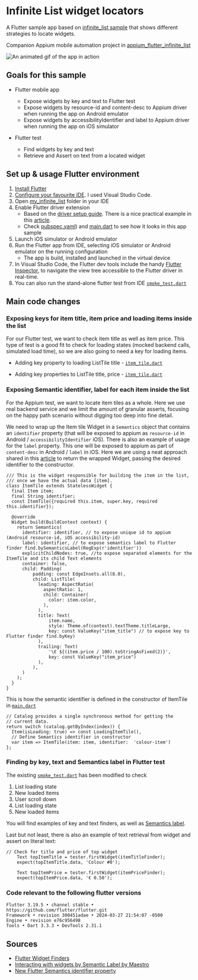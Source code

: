 # Infinite List widget locators

A Flutter sample app based on [infinite_list sample](https://github.com/flutter/samples/tree/main/infinite_list) that shows different strategies to locate widgets.

Companion Appium mobile automation project in [appium_flutter_infinite_list](appium_flutter_infinite_list)

![An animated gif of the app in action](https://user-images.githubusercontent.com/919717/81858860-3a1e3280-9519-11ea-8e9c-9d22ac1bf0ed.gif)


## Goals for this sample

* Flutter mobile app
  - Expose widgets by key and text to Flutter test
  - Expose widgets by resource-id and content-desc to Appium driver when running the app on Android emulator
  - Expose widgets by accessibilityIdentifier and label to Appium driver when running the app on iOS simulator
  
* Flutter test
  - Find widgets by key and text
  - Retrieve and Assert on text from a located widget

## Set up & usage Flutter environment
1. [Install Flutter](https://docs.flutter.dev/get-started/install)
2. [Configure your favourite IDE](https://docs.flutter.dev/get-started/editor). I used Visual Studio Code.
3. Open [my_infinite_list](.) folder in your IDE
4. Enable Flutter driver extension
    - Based on the [driver setup guide](https://github.com/appium/appium-flutter-driver/blob/master/README.md#usage-and-requirement). There is a nice practical example in this [article](https://testgrid.io/blog/appium-flutter-testing/).
    - Check [pubspec.yaml](https://github.com/allioli/paella/blob/master/flutter-playground/my_infinite_list/pubspec.yaml#L28)) and [main.dart](https://github.com/allioli/paella/blob/master/flutter-playground/my_infinite_list/lib/main.dart#L18) to see how it looks in this app sample
5. Launch iOS simulator or Android emulator
6. Run the Flutter app from IDE, selecting iOS simulator or Android emulator on the running configuration
   - The app is build, installed and launched in the virtual device
7. In Visual Studio Code, the Flutter dev tools include the handy [Flutter Inspector](https://docs.flutter.dev/tools/devtools/inspector), to navigate the view tree accessible to the Flutter driver in real-time.
8. You can also run the stand-alone flutter test from IDE [`smoke_test.dart`](test/smoke_test.dart)


## Main code changes

### Exposing keys for item title, item price and loading items inside the list
For our Flutter test, we want to check item title as well as item price. This type of test is a good fit to check for loading states (mocked backend calls, simulated load time), so we are also going to need a key for loading items. 
- Adding key property to loading ListTile title - [`item_tile.dart`](https://github.com/allioli/paella/blob/master/flutter-playground/my_infinite_list/lib/src/item_tile.dart#L61)


- Adding key properties to ListTile title, price - [`item_tile.dart`](https://github.com/allioli/paella/blob/master/flutter-playground/my_infinite_list/lib/src/item_tile.dart#L33)
 
### Exposing Semantic identifier, label for each item inside the list
For the Appium test, we want to locate item tiles as a whole. Here we use real backend service and we limit the amount of granular asserts, focusing on the happy path scenario without digging too deep into fine detail.

We need to wrap up the Item tile Widget in a `Semantics` object that contains an `identifier` property (that will be exposed to appium as `resource-id` in Android / `accessibilityIdentifier` iOS). There is also an example of usage for the `label` property. This one will be exposed to appium as part of `content-desc` in Android / `label` in iOS. Here we are using a neat approach shared in this [article](https://maestro.mobile.dev/platform-support/flutter) to return the wrapped Widget, passing the desired identifier to the constructor.

```
/// This is the widget responsible for building the item in the list,
/// once we have the actual data [item].
class ItemTile extends StatelessWidget {
  final Item item;
  final String identifier;
  const ItemTile({required this.item, super.key, required this.identifier});

  @override
  Widget build(BuildContext context) {
    return Semantics(
      identifier: identifier, // to expose unique id to appium (Android resource-id, iOS accessibility-id)
      label: identifier, // to expose semantics label to Flutter finder find.bySemanticsLabel(RegExp(r'identifier'))
      explicitChildNodes: true, //to expose separated elements for the ItemTile and its child Text elements
      container: false,
      child: Padding(
          padding: const EdgeInsets.all(8.0),
          child: ListTile(
            leading: AspectRatio(
              aspectRatio: 1,
              child: Container(
                color: item.color,
              ),
            ),
            title: Text(
                item.name,
                style: Theme.of(context).textTheme.titleLarge,
                key: const ValueKey("item_title") // to expose key to Flutter finder find.byKey)
            ),
            trailing: Text(
                '\€ ${(item.price / 100).toStringAsFixed(2)}',
                key: const ValueKey("item_price")
            ),
          ),
      )
    );
  }
}
```

This is how the semantic identifier is defined in the constructor of ItemTile in [`main.dart`](lib/main.dart)
```
// Catalog provides a single synchronous method for getting the
// current data.
return switch (catalog.getByIndex(index)) {
  Item(isLoading: true) => const LoadingItemTile(),
  // Define Semantics identifier in constructor
  var item => ItemTile(item: item, identifier:  'colour-item')
};
```

### Finding by key, text and Semantics label in Flutter test
The existing [`smoke_test.dart`](test/smoke_test.dart) has been modified to check 
1. List loading state
2. New loaded items
3. User scroll down
4. List loading state
5. New loaded items

You will find examples of key and text finders, as well as [Semantics label](https://github.com/allioli/paella/blob/master/flutter-playground/my_infinite_list/test/smoke_test.dart#L44).

Last but not least, there is also an example of text retrieval from widget and assert on literal text:
```
// Check for title and price of top widget
    Text topItemTitle = tester.firstWidget(itemTitleFinder);
    expect(topItemTitle.data, 'Colour #0');

    Text topItemPrice = tester.firstWidget(itemPriceFinder);
    expect(topItemPrice.data, '€ 0.50');
```


### Code relevant to the following flutter versions

```
Flutter 3.19.5 • channel stable • https://github.com/flutter/flutter.git
Framework • revision 300451adae • 2024-03-27 21:54:07 -0500
Engine • revision e76c956498
Tools • Dart 3.3.3 • DevTools 2.31.1
```

## Sources
* [Flutter Widget Finders](https://docs.flutter.dev/cookbook/testing/widget/finders)
* [Interacting with widgets by Semantic Label by Maestro](https://maestro.mobile.dev/platform-support/flutter)
* [New Flutter Semantics identifier property](https://github.com/flutter/flutter/issues/137735)

 
